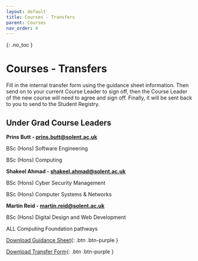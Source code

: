 ```yaml
---
layout: default
title: Courses - Transfers
parent: Courses
nav_order: 4
---
```


{: .no_toc }

# Courses - Transfers

Fill in the internal transfer form using the guidance sheet information. Then send on to your current Course Leader to sign off, then the Course Leader of the new course will need to agree and sign off. Finally, it will be sent back to you to send to the Student Registry.


## Under Grad Course Leaders

**Prins Butt - prins.butt@solent.ac.uk**	

BSc (Hons) Software Engineering

BSc (Hons) Computing

**Shakeel Ahmad - shakeel.ahmad@solent.ac.uk**

BSc (Hons) Cyber Security Management

BSc (Hons) Computer Systems & Networks 

**Martin Reid - martin.reid@solent.ac.uk**

BSc (Hons) Digital Design and Web Development

ALL Computing Foundation pathways

[Download Guidance Sheet](https://github.com/martinsolent/solent_store/raw/main/internal_transfer_info/New_2021/internal_trans_comp_course_info_2021.docx){: .btn .btn-purple }

[Download Transfer Form](https://github.com/martinsolent/solent_store/tree/main/internal_transfer_info/New_2021/internal_trans_fillable_2021.docx){: .btn .btn-purple }

